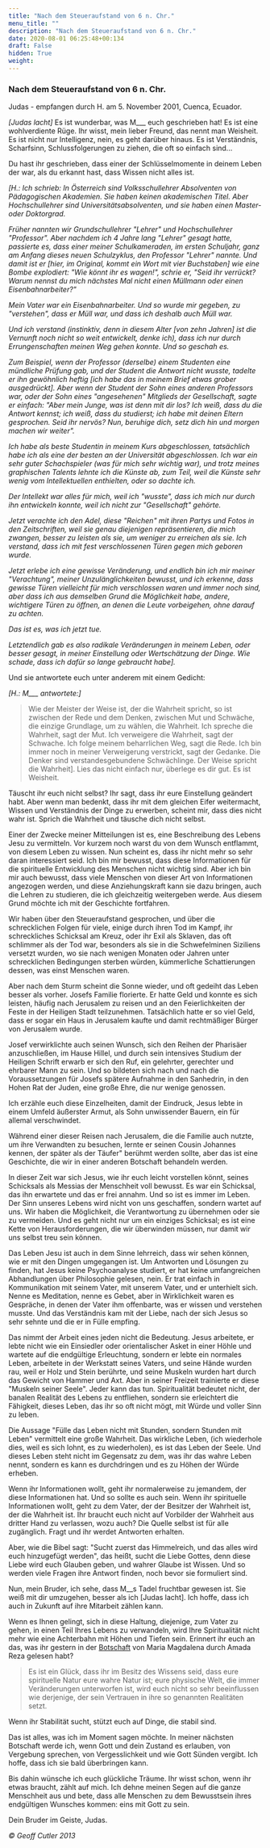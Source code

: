 ```yaml
---
title: "Nach dem Steueraufstand von 6 n. Chr."
menu_title: ""
description: "Nach dem Steueraufstand von 6 n. Chr."
date: 2020-08-01 06:25:48+00:134
draft: False
hidden: True
weight:
---
```

### Nach dem Steueraufstand von 6 n. Chr.

Judas - empfangen durch H. am 5. November 2001, Cuenca, Ecuador.

*[Judas lacht]* Es ist wunderbar, was M___ euch geschrieben hat! Es ist eine wohlverdiente Rüge. Ihr wisst, mein lieber Freund, das nennt man Weisheit. Es ist nicht nur Intelligenz, nein, es geht darüber hinaus. Es ist Verständnis, Scharfsinn, Schlussfolgerungen zu ziehen, die oft so einfach sind...

Du hast ihr geschrieben, dass einer der Schlüsselmomente in deinem Leben der war, als du erkannt hast, dass Wissen nicht alles ist.

*[H.: Ich schrieb: In Österreich sind Volksschullehrer Absolventen von Pädagogischen Akademien. Sie haben keinen akademischen Titel. Aber Hochschullehrer sind Universitätsabsolventen, und sie haben einen Master- oder Doktorgrad.*

*Früher nannten wir Grundschullehrer "Lehrer" und Hochschullehrer "Professor". Aber nachdem ich 4 Jahre lang "Lehrer" gesagt hatte, passierte es, dass einer meiner Schulkameraden, im ersten Schuljahr, ganz am Anfang dieses neuen Schulzyklus, den Professor "Lehrer" nannte. Und damit ist er [hier, im Original, kommt ein Wort mit vier Buchstaben] wie eine Bombe explodiert: "Wie könnt ihr es wagen!", schrie er, "Seid ihr verrückt? Warum nennst du mich nächstes Mal nicht einen Müllmann oder einen Eisenbahnarbeiter?"*

*Mein Vater war ein Eisenbahnarbeiter. Und so wurde mir gegeben, zu "verstehen", dass er Müll war, und dass ich deshalb auch Müll war.*

*Und ich verstand (instinktiv, denn in diesem Alter [von zehn Jahren] ist die Vernunft noch nicht so weit entwickelt, denke ich), dass ich nur durch Errungenschaften meinen Weg gehen konnte. Und so geschah es.*

*Zum Beispiel, wenn der Professor (derselbe) einem Studenten eine mündliche Prüfung gab, und der Student die Antwort nicht wusste, tadelte er ihn gewöhnlich heftig [ich habe das in meinem Brief etwas grober ausgedrückt]. Aber wenn der Student der Sohn eines anderen Professors war, oder der Sohn eines "angesehenen" Mitglieds der Gesellschaft, sagte er einfach: "Aber mein Junge, was ist denn mit dir los? Ich weiß, dass du die Antwort kennst; ich weiß, dass du studierst; ich habe mit deinen Eltern gesprochen. Seid ihr nervös? Nun, beruhige dich, setz dich hin und morgen machen wir weiter".*

*Ich habe als beste Studentin in meinem Kurs abgeschlossen, tatsächlich habe ich als eine der besten an der Universität abgeschlossen. Ich war ein sehr guter Schachspieler (was für mich sehr wichtig war), und trotz meines graphischen Talents lehnte ich die Künste ab, zum Teil, weil die Künste sehr wenig vom Intellektuellen enthielten, oder so dachte ich.*

*Der Intellekt war alles für mich, weil ich "wusste", dass ich mich nur durch ihn entwickeln konnte, weil ich nicht zur "Gesellschaft" gehörte.*

*Jetzt verachte ich den Adel, diese "Reichen" mit ihren Partys und Fotos in den Zeitschriften, weil sie genau diejenigen repräsentieren, die mich zwangen, besser zu leisten als sie, um weniger zu erreichen als sie. Ich verstand, dass ich mit fest verschlossenen Türen gegen mich geboren wurde.*

*Jetzt erlebe ich eine gewisse Veränderung, und endlich bin ich mir meiner "Verachtung", meiner Unzulänglichkeiten bewusst, und ich erkenne, dass gewisse Türen vielleicht für mich verschlossen waren und immer noch sind, aber dass ich aus demselben Grund die Möglichkeit habe, andere, wichtigere Türen zu öffnen, an denen die Leute vorbeigehen, ohne darauf zu achten.*

*Das ist es, was ich jetzt tue.*

*Letztendlich gab es also radikale Veränderungen in meinem Leben, oder besser gesagt, in meiner Einstellung oder Wertschätzung der Dinge. Wie schade, dass ich dafür so lange gebraucht habe].*

Und sie antwortete euch unter anderem mit einem Gedicht:

*[H.: M___ antwortete:]*

> Wie der Meister der Weise ist, der die Wahrheit spricht, so ist zwischen der Rede und dem Denken, zwischen Mut und Schwäche, die einzige Grundlage, um zu wählen, die Wahrheit. Ich spreche die Wahrheit, sagt der Mut. Ich verweigere die Wahrheit, sagt der Schwache. Ich folge meinem beharrlichen Weg, sagt die Rede. Ich bin immer noch in meiner Verweigerung verstrickt, sagt der Gedanke. Die Denker sind verstandesgebundene Schwächlinge. Der Weise spricht die Wahrheit].
Lies das nicht einfach nur, überlege es dir gut. Es ist Weisheit.

Täuscht ihr euch nicht selbst? Ihr sagt, dass ihr eure Einstellung geändert habt. Aber wenn man bedenkt, dass ihr mit dem gleichen Eifer weitermacht, Wissen und Verständnis der Dinge zu erwerben, scheint mir, dass dies nicht wahr ist. Sprich die Wahrheit und täusche dich nicht selbst.

Einer der Zwecke meiner Mitteilungen ist es, eine Beschreibung des Lebens Jesu zu vermitteln. Vor kurzem noch warst du von dem Wunsch entflammt, von diesem Leben zu wissen. Nun scheint es, dass ihr nicht mehr so sehr daran interessiert seid. Ich bin mir bewusst, dass diese Informationen für die spirituelle Entwicklung des Menschen nicht wichtig sind. Aber ich bin mir auch bewusst, dass viele Menschen von dieser Art von Informationen angezogen werden, und diese Anziehungskraft kann sie dazu bringen, auch die Lehren zu studieren, die ich gleichzeitig weitergeben werde. Aus diesem Grund möchte ich mit der Geschichte fortfahren.

Wir haben über den Steueraufstand gesprochen, und über die schrecklichen Folgen für viele, einige durch ihren Tod im Kampf, ihr schreckliches Schicksal am Kreuz, oder ihr Exil als Sklaven, das oft schlimmer als der Tod war, besonders als sie in die Schwefelminen Siziliens versetzt wurden, wo sie nach wenigen Monaten oder Jahren unter schrecklichen Bedingungen sterben würden, kümmerliche Schattierungen dessen, was einst Menschen waren.

Aber nach dem Sturm scheint die Sonne wieder, und oft gedeiht das Leben besser als vorher. Josefs Familie florierte. Er hatte Geld und konnte es sich leisten, häufig nach Jerusalem zu reisen und an den Feierlichkeiten der Feste in der Heiligen Stadt teilzunehmen. Tatsächlich hatte er so viel Geld, dass er sogar ein Haus in Jerusalem kaufte und damit rechtmäßiger Bürger von Jerusalem wurde.

Josef verwirklichte auch seinen Wunsch, sich den Reihen der Pharisäer anzuschließen, im Hause Hillel, und durch sein intensives Studium der Heiligen Schrift erwarb er sich den Ruf, ein gelehrter, gerechter und ehrbarer Mann zu sein. Und so bildeten sich nach und nach die Voraussetzungen für Josefs spätere Aufnahme in den Sanhedrin, in den Hohen Rat der Juden, eine große Ehre, die nur wenige genossen.

Ich erzähle euch diese Einzelheiten, damit der Eindruck, Jesus lebte in einem Umfeld äußerster Armut, als Sohn unwissender Bauern, ein für allemal verschwindet.

Während einer dieser Reisen nach Jerusalem, die die Familie auch nutzte, um ihre Verwandten zu besuchen, lernte er seinen Cousin Johannes kennen, der später als der Täufer" berühmt werden sollte, aber das ist eine Geschichte, die wir in einer anderen Botschaft behandeln werden.

In dieser Zeit war sich Jesus, wie ihr euch leicht vorstellen könnt, seines Schicksals als Messias der Menschheit voll bewusst. Es war ein Schicksal, das ihn erwartete und das er frei annahm. Und so ist es immer im Leben. Der Sinn unseres Lebens wird nicht von uns geschaffen, sondern wartet auf uns. Wir haben die Möglichkeit, die Verantwortung zu übernehmen oder sie zu vermeiden. Und es geht nicht nur um ein einziges Schicksal; es ist eine Kette von Herausforderungen, die wir überwinden müssen, nur damit wir uns selbst treu sein können.

Das Leben Jesu ist auch in dem Sinne lehrreich, dass wir sehen können, wie er mit den Dingen umgegangen ist. Um Antworten und Lösungen zu finden, hat Jesus keine Psychoanalyse studiert, er hat keine umfangreichen Abhandlungen über Philosophie gelesen, nein. Er trat einfach in Kommunikation mit seinem Vater, mit unserem Vater, und er unterhielt sich. Nenne es Meditation, nenne es Gebet, aber in Wirklichkeit waren es Gespräche, in denen der Vater ihm offenbarte, was er wissen und verstehen musste. Und das Verständnis kam mit der Liebe, nach der sich Jesus so sehr sehnte und die er in Fülle empfing.

Das nimmt der Arbeit eines jeden nicht die Bedeutung. Jesus arbeitete, er lebte nicht wie ein Einsiedler oder orientalischer Asket in einer Höhle und wartete auf die endgültige Erleuchtung, sondern er lebte ein normales Leben, arbeitete in der Werkstatt seines Vaters, und seine Hände wurden rau, weil er Holz und Stein berührte, und seine Muskeln wurden hart durch das Gewicht von Hammer und Axt. Aber in seiner Freizeit trainierte er diese "Muskeln seiner Seele". Jeder kann das tun. Spiritualität bedeutet nicht, der banalen Realität des Lebens zu entfliehen, sondern sie erleichtert die Fähigkeit, dieses Leben, das ihr so oft nicht mögt, mit Würde und voller Sinn zu leben.

Die Aussage "Fülle das Leben nicht mit Stunden, sondern Stunden mit Leben" vermittelt eine große Wahrheit. Das wirkliche Leben, (ich wiederhole dies, weil es sich lohnt, es zu wiederholen), es ist das Leben der Seele. Und dieses Leben steht nicht im Gegensatz zu dem, was ihr das wahre Leben nennt, sondern es kann es durchdringen und es zu Höhen der Würde erheben.

Wenn ihr Informationen wollt, geht ihr normalerweise zu jemandem, der diese Informationen hat. Und so sollte es auch sein. Wenn ihr spirituelle Informationen wollt, geht zu dem Vater, der der Besitzer der Wahrheit ist, der die Wahrheit ist. Ihr braucht euch nicht auf Vorbilder der Wahrheit aus dritter Hand zu verlassen, wozu auch? Die Quelle selbst ist für alle zugänglich. Fragt und ihr werdet Antworten erhalten.

Aber, wie die Bibel sagt: "Sucht zuerst das Himmelreich, und das alles wird euch hinzugefügt werden", das heißt, sucht die Liebe Gottes, denn diese Liebe wird euch Glauben geben, und wahrer Glaube ist Wissen. Und so werden viele Fragen ihre Antwort finden, noch bevor sie formuliert sind.

Nun, mein Bruder, ich sehe, dass M__s Tadel fruchtbar gewesen ist. Sie weiß mit dir umzugehen, besser als ich [Judas lacht]. Ich hoffe, dass ich auch in Zukunft auf ihre Mitarbeit zählen kann.

Wenn es Ihnen gelingt, sich in diese Haltung, diejenige, zum Vater zu gehen, in einen Teil Ihres Lebens zu verwandeln, wird Ihre Spiritualität nicht mehr wie eine Achterbahn mit Höhen und Tiefen sein. Erinnert ihr euch an das, was ihr gestern in der [Botschaft](/aktuelle-botschaften/aktuelle-botschaften-in-reihenfolge-des-datums/aktuelle-botschaften-2001/das-gesicht-der-liebe-ar-maria-magdalena-4-november-2001/) von Maria Magdalena durch Amada Reza gelesen habt?

> Es ist ein Glück, dass ihr im Besitz des Wissens seid, dass eure spirituelle Natur eure wahre Natur ist; eure physische Welt, die immer Veränderungen unterworfen ist, wird euch nicht so sehr beeinflussen wie derjenige, der sein Vertrauen in ihre so genannten Realitäten setzt.

Wenn ihr Stabilität sucht, stützt euch auf Dinge, die stabil sind.

Das ist alles, was ich im Moment sagen möchte. In meiner nächsten Botschaft werde ich, wenn Gott und dein Zustand es erlauben, von Vergebung sprechen, von Vergesslichkeit und wie Gott Sünden vergibt. Ich hoffe, dass ich sie bald überbringen kann.

Bis dahin wünsche ich euch glückliche Träume. Ihr wisst schon, wenn ihr etwas braucht, zählt auf mich. Ich dehne meinen Segen auf die ganze Menschheit aus und bete, dass alle Menschen zu dem Bewusstsein ihres endgültigen Wunsches kommen: eins mit Gott zu sein.

Dein Bruder im Geiste, Judas.

*© Geoff Cutler 2013*
